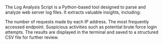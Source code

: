 The Log Analysis Script is a Python-based tool designed to parse and analyze web server log files. It extracts valuable insights, including:

The number of requests made by each IP address.
The most frequently accessed endpoint.
Suspicious activities such as potential brute force login attempts.
The results are displayed in the terminal and saved to a structured CSV file for further review.

